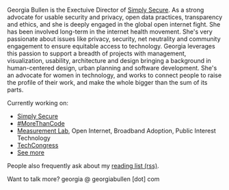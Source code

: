 Georgia Bullen is the Exectuive Director of [Simply Secure](https://simplysecure.org). As a strong advocate for usable security and privacy, open data practices, transparency and ethics, and she is deeply engaged in the global open internet fight. She has been involved long-term in the internet health movement. She's very passionate about issues like privacy, security, net neutrality and community engagement to ensure equitable access to technology. Georgia leverages this passion to support a breadth of projects with management, visualization, usability, architecture and design bringing a background in human-centered design, urban planning and software development. She's an advocate for women in technology, and works to connect people to raise the profile of their work, and make the whole bigger than the sum of its parts.


Currently working on:

- [Simply Secure](https://simplysecure.org)
- [#MoreThanCode](https://morethancode.cc)
- [Measurement Lab](https://www.measurementlab.net), Open Internet, Broadband Adoption, Public Interest Technology
- [TechCongress](https://techcongress.io)
- [See more](cv.md)

People also frequently ask about my [reading list (rss)](https://www.instapaper.com/rss/3003374/7z9HCy9CwNTjtlUbJg7TnhsDLYM).

Want to talk more? georgia @ georgiabullen [dot] com